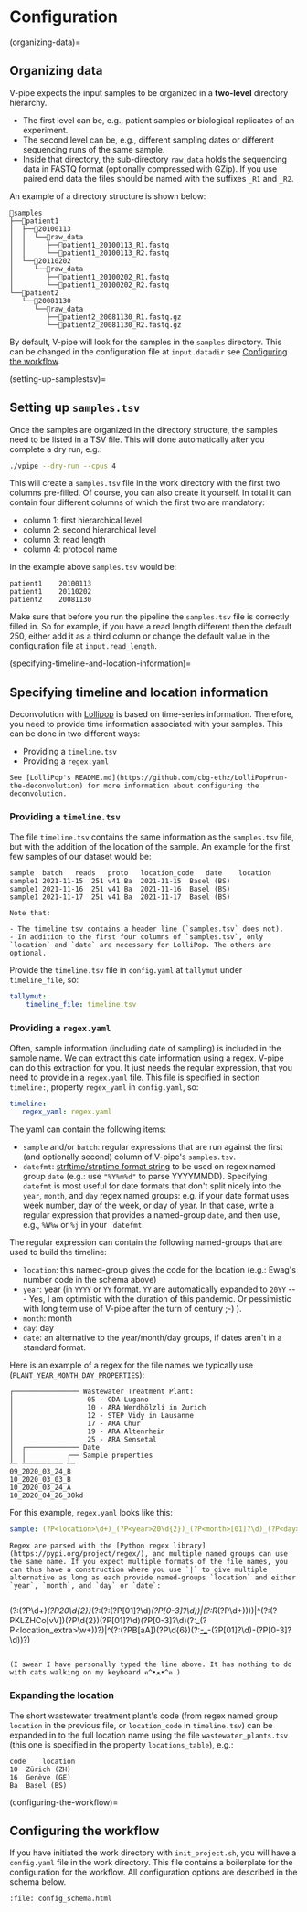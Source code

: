 
# Configuration

(organizing-data)=
## Organizing data

V-pipe expects the input samples to be organized in a **two-level** directory hierarchy.

* The first level can be, e.g., patient samples or biological replicates of an experiment.
* The second level can be, e.g., different sampling dates or different sequencing runs of the same sample.
* Inside that directory, the sub-directory `raw_data` holds the sequencing data in FASTQ format (optionally compressed with GZip). If you use paired end data the files should be named with the suffixes `_R1` and `_R2`.

An example of a directory structure is shown below:

```text
📁samples
├──📁patient1
│  ├──📁20100113
│  │  └──📁raw_data
│  │     ├──🧬patient1_20100113_R1.fastq
│  │     └──🧬patient1_20100113_R2.fastq
│  └──📁20110202
│     └──📁raw_data
│        ├──🧬patient1_20100202_R1.fastq
│        └──🧬patient1_20100202_R2.fastq
└──📁patient2
   └──📁20081130
      └──📁raw_data
         ├──🧬patient2_20081130_R1.fastq.gz
         └──🧬patient2_20081130_R2.fastq.gz
```

By default, V-pipe will look for the samples in the `samples` directory. This can be changed in the configuration file at `input.datadir` see [Configuring the workflow](configuring-the-workflow). 

(setting-up-samplestsv)=
## Setting up `samples.tsv`

Once the samples are organized in the directory structure, the samples need to be listed in a TSV file. This will done automatically after you complete a dry run, e.g.:

```bash
./vpipe --dry-run --cpus 4
```

This will create a `samples.tsv` file in the work directory with the first two columns pre-filled. Of course, you can also create it yourself. In total it can contain four different columns of which the first two are mandatory:

- column 1: first hierarchical level
- column 2: second hierarchical level
- column 3: read length
- column 4: protocol name

In the example above `samples.tsv` would be:

```text
patient1	20100113
patient1	20110202
patient2	20081130
```

Make sure that before you run the pipeline the `samples.tsv` file is correctly filled in. So for example, if you have a read length different then the default 250, either add it as a third column or change the default value in the configuration file at `input.read_length`. 

(specifying-timeline-and-location-information)=
## Specifying timeline and location information

Deconvolution with [Lollipop](https://github.com/cbg-ethz/LolliPop) is based on time-series information. Therefore, you need to provide time information associated with your samples. This can be done in two different ways:

- Providing a `timeline.tsv`
- Providing a `regex.yaml`

```{note}
See [LolliPop's README.md](https://github.com/cbg-ethz/LolliPop#run-the-deconvolution) for more information about configuring the deconvolution.
```



### Providing a `timeline.tsv`

The file `timeline.tsv` contains the same information as the `samples.tsv` file, but with the addition of the location of the sample. An example for the first few samples of our dataset would be:

```
sample	batch	reads	proto	location_code	date	location
sample1	2021-11-15	251	v41	Ba	2021-11-15	Basel (BS)
sample1	2021-11-16	251	v41	Ba	2021-11-16	Basel (BS)
sample1	2021-11-17	251	v41	Ba	2021-11-17	Basel (BS)
```

```{note}
Note that:

- The timeline tsv contains a header line (`samples.tsv` does not).
- In addition to the first four columns of `samples.tsv`, only `location` and `date` are necessary for LolliPop. The others are optional.
```

Provide the `timeline.tsv` file in `config.yaml` at `tallymut` under `timeline_file`, so:

```yaml
tallymut: 
    timeline_file: timeline.tsv
```

### Providing a `regex.yaml`

Often, sample information (including date of sampling) is included in the sample name. We can extract this date information using a regex. V-pipe can do this extraction for you. It just needs the regular expression, that you need to provide in a `regex.yaml` file. This file is specified in section `timeline:`, property `regex_yaml` in `config.yaml`, so:

```yaml
timeline:
   regex_yaml: regex.yaml
```

The yaml can contain the following items:
- `sample` and/or `batch`: regular expressions that are run against the first (and optionally second) column of V-pipe's `samples.tsv`. 
- `datefmt`: [strftime/strptime format string](https://docs.python.org/3/library/datetime.html#strftime-and-strptime-format-codes) to be used on regex named group `date` (e.g.: use `"%Y%m%d"` to parse YYYYMMDD). Specifying `datefmt` is most useful for date formats that don't split nicely into the ` year`, `month`, and `day` regex  named groups: e.g. if your date format uses week number, day of the week, or day of year. In that case, write a regular expression that provides a named-group `date`, and then use, e.g., `%W%w` or `%j` in your ` datefmt`.

The regular expression can contain the following named-groups that are used to build the timeline:

- `location`: this named-group gives the code for the location (e.g.: Ewag's number code in the schema above)
- `year`: year (in `YYYY` or `YY` format. `YY` are automatically expanded to `20YY` --- Yes, I am optimistic with the duration of this pandemic. Or pessimistic with long term use of V-pipe after the turn of century ;-) ).
- `month`: month
- `day`: day
- `date`: an alternative to the year/month/day groups, if dates aren't in a standard format.

Here is an example of a regex for the file names we typically use (`PLANT_YEAR_MONTH_DAY_PROPERTIES`):

```text
┌──────────────── Wastewater Treatment Plant:
│                  05 - CDA Lugano
│                  10 - ARA Werdhölzli in Zurich
│                  12 - STEP Vidy in Lausanne
│                  17 - ARA Chur
│                  19 - ARA Altenrhein
│                  25 - ARA Sensetal
│  ┌───────────── Date
│  │          ┌── Sample properties
┴─ ┴───────── ┴─
09_2020_03_24_B
10_2020_03_03_B
10_2020_03_24_A
10_2020_04_26_30kd
```

For this example, `regex.yaml` looks like this:

```yaml
sample: (?P<location>\d+)_(?P<year>20\d{2})_(?P<month>[01]?\d)_(?P<day>[0-3]?\d)
```

```{note}
Regex are parsed with the [Python regex library](https://pypi.org/project/regex/), and multiple named groups can use the same name. If you expect multiple formats of the file names, you can thus have a construction where you use `|` to give multiple alternative as long as each provide named-groups `location` and either  `year`, `month`, and `day` or `date`:
   
```
(?:(?P<location>\d+)_(?P<year>20\d{2})_(?:(?:(?P<month>[01]?\d)_(?P<day>[0-3]?\d))|(?:R_(?P<repeat>\d+))))|^(?:(?P<location>KLZHCo[vV])(?P<year>\d{2})(?P<month>[01]?\d)(?P<day>[0-3]?\d)(?:_(?P<location_extra>\w+))?)|^(?:(?P<location>B[aA])(?P<BAsam>\d{6})(?:[-_](?P<year>20\d{2})-(?P<month>[01]?\d)-(?P<day>[0-3]?\d))?)
```

(I swear I have personally typed the line above. It has nothing to do with cats walking on my keyboard ฅ^•ﻌ•^ฅ )

```


### Expanding the location

The short wastewater treatment plant's code (from regex named group `location` in the previous file, or `location_code` in `timeline.tsv`) can be expanded in to the full location name using the file `wastewater_plants.tsv` (this one is specified in the property `locations_table`), e.g.:

```
code    location
10  Zürich (ZH)
16  Genève (GE)
Ba  Basel (BS)
```

(configuring-the-workflow)=
## Configuring the workflow

If you have initiated the work directory with `init_project.sh`, you will have a `config.yaml` file in the work directory. This file contains a boilerplate for the configuration for the workflow. All configuration options are described in the schema below.

```{raw} html
:file: config_schema.html
```